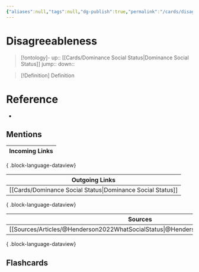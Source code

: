 ```yaml
---
{"aliases":null,"tags":null,"dg-publish":true,"permalink":"/cards/disagreeableness/","dgPassFrontmatter":true}
---
```


# Disagreeableness

> [!ontology]-
> up:: [[Cards/Dominance Social Status\|Dominance Social Status]]
> jump:: 
> down:: 

> [!Definition] Definition

# Reference

- 

## Mentions

| Incoming Links |
| -------------- |

{ .block-language-dataview}

| Outgoing Links                                                |
| ------------------------------------------------------------- |
| [[Cards/Dominance Social Status\|Dominance Social Status]] |

{ .block-language-dataview}

| Sources                                                                                |
| -------------------------------------------------------------------------------------- |
| [[Sources/Articles/@Henderson2022WhatSocialStatus\|@Henderson2022WhatSocialStatus]] |

{ .block-language-dataview}

## Flashcards